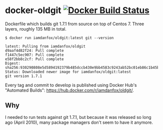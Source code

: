 docker-oldgit [![Docker Build Status](https://img.shields.io/docker/build/iamdanfox/oldgit.svg)]()
=============

Dockerfile which builds git 1.7.1 from source on top of Centos 7.  Three layers, roughly 135 MB in total.

```
$ docker run iamdanfox/oldgit:latest git --version

latest: Pulling from iamdanfox/oldgit
d9aaf4d82f24: Pull complete
f1447c5ec907: Pull complete
e58f2bb8c2cf: Pull complete
Digest: sha256:930290808e5d5894192379b485dccb430e9bb4583c9243ab52bc01eb86c1b45b
Status: Downloaded newer image for iamdanfox/oldgit:latest
git version 1.7.1
```

Every tag and commit to develop is published using Docker Hub's "Automated Builds": https://hub.docker.com/r/iamdanfox/oldgit/.

## Why

I needed to run tests against git 1.7.1, but because it was released so long ago (April 2010), many package managers don't seem to have it anymore.
